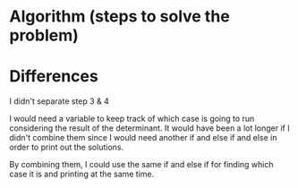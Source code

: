 # Algorithm (steps to solve the problem)

# Differences
I didn't separate step 3 & 4

I would need a variable to keep track of which case is going to run considering the result of the determinant.
It would have been a lot longer if I didn't combine them since I would need another if and else if and else in order to print out the solutions.

By combining them, I could use the same if and else if for finding which case it is and printing at the same time.